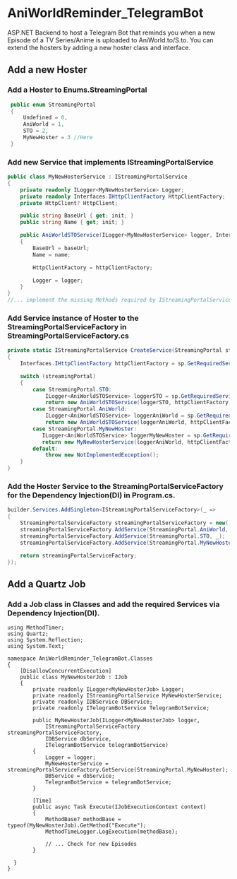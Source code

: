 # AniWorldReminder_TelegramBot
ASP.NET Backend to host a Telegram Bot that reminds you when a new Episode of a TV Series/Anime is uploaded to AniWorld.to/S.to. You can extend the hosters by adding a new hoster class and interface.


## Add a new Hoster

### Add a Hoster to Enums.StreamingPortal
```C#
 public enum StreamingPortal
 {
     Undefined = 0,
     AniWorld = 1,
     STO = 2,
     MyNewHoster = 3 //Here
 }
```

### Add new Service that implements IStreamingPortalService
```C#
public class MyNewHosterService : IStreamingPortalService
{
    private readonly ILogger<MyNewHosterService> Logger;
    private readonly Interfaces.IHttpClientFactory HttpClientFactory;
    private HttpClient? HttpClient;

    public string BaseUrl { get; init; }
    public string Name { get; init; }

    public AniWorldSTOService(ILogger<MyNewHosterService> logger, Interfaces.IHttpClientFactory httpClientFactory, string baseUrl, string name)
    {
        BaseUrl = baseUrl;
        Name = name;

        HttpClientFactory = httpClientFactory;

        Logger = logger;
    }
}
//... implement the missing Methods required by IStreamingPortalService
```

### Add Service instance of Hoster to the StreamingPortalServiceFactory in StreamingPortalServiceFactory.cs
```C#
private static IStreamingPortalService CreateService(StreamingPortal streamingPortal, IServiceProvider sp)
{
    Interfaces.IHttpClientFactory httpClientFactory = sp.GetRequiredService<Interfaces.IHttpClientFactory>();

    switch (streamingPortal)
    {
        case StreamingPortal.STO:
            ILogger<AniWorldSTOService> loggerSTO = sp.GetRequiredService<ILogger<AniWorldSTOService>>();
            return new AniWorldSTOService(loggerSTO, httpClientFactory, "https://s.to", "S.TO");
        case StreamingPortal.AniWorld:
            ILogger<AniWorldSTOService> loggerAniWorld = sp.GetRequiredService<ILogger<AniWorldSTOService>>();
            return new AniWorldSTOService(loggerAniWorld, httpClientFactory, "https://aniworld.to", "AniWorld");
        case StreamingPortal.MyNewHoster:
           ILogger<AniWorldSTOService> loggerMyNewHoster = sp.GetRequiredService<ILogger<MyNewHosterService>>(); //Add Logger
           return new MyNewHosterService(loggerAniWorld, httpClientFactory, "https://mynewhoster.to", "MyNewHoster"); //Here
        default:
            throw new NotImplementedException();
    }
}
```

### Add the Hoster Service to the StreamingPortalServiceFactory for the Dependency Injection(DI) in Program.cs.
```C#
builder.Services.AddSingleton<IStreamingPortalServiceFactory>(_ =>
{
    StreamingPortalServiceFactory streamingPortalServiceFactory = new();
    streamingPortalServiceFactory.AddService(StreamingPortal.AniWorld, _);
    streamingPortalServiceFactory.AddService(StreamingPortal.STO, _);
    streamingPortalServiceFactory.AddService(StreamingPortal.MyNewHoster, _); //Here

    return streamingPortalServiceFactory;
});
```

## Add a Quartz Job
### Add a Job class in Classes and add the required Services via Dependency Injection(DI).
```
using MethodTimer;
using Quartz;
using System.Reflection;
using System.Text;

namespace AniWorldReminder_TelegramBot.Classes
{
    [DisallowConcurrentExecution]
    public class MyNewHosterJob : IJob
    {
        private readonly ILogger<MyNewHosterJob> Logger;
        private readonly IStreamingPortalService MyNewHosterService;
        private readonly IDBService DBService;
        private readonly ITelegramBotService TelegramBotService;

        public MyNewHosterJob(ILogger<MyNewHosterJob> logger,
            IStreamingPortalServiceFactory streamingPortalServiceFactory,
            IDBService dbService,
            ITelegramBotService telegramBotService)
        {
            Logger = logger;
            MyNewHosterService = streamingPortalServiceFactory.GetService(StreamingPortal.MyNewHoster);
            DBService = dbService;
            TelegramBotService = telegramBotService;
        }

        [Time]
        public async Task Execute(IJobExecutionContext context)
        {
            MethodBase? methodBase = typeof(MyNewHosterJob).GetMethod("Execute");
            MethodTimeLogger.LogExecution(methodBase);

            // ... Check for new Episodes
        }

  }
}

```

